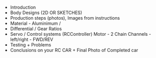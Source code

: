 - Introduction
- Body Designs (2D OR SKETCHES)
- Production steps (photos), Images from instructions
- Material - Aluminimum / 
- Differential / Gear Ratios
- Servo / Control systems (RCController) Motor - 2 Chain Channels - left/right - FWD/REV
- Testing  + Problems
- Conclusions on your RC CAR + Final Photo of Completed car